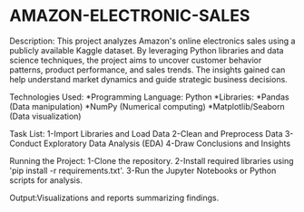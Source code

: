 # AMAZON-ELECTRONIC-SALES 
Description:
This project analyzes Amazon's online electronics sales using a publicly available Kaggle dataset. By leveraging Python libraries and data science techniques, the project aims to uncover customer behavior patterns, product performance, and sales trends. The insights gained can help understand market dynamics and guide strategic business decisions.

Technologies Used:
*Programming Language: Python
*Libraries:
*Pandas (Data manipulation)
*NumPy (Numerical computing)
*Matplotlib/Seaborn (Data visualization)

Task List:
1-Import Libraries and Load Data
2-Clean and Preprocess Data
3-Conduct Exploratory Data Analysis (EDA)
4-Draw Conclusions and Insights

Running the Project:
1-Clone the repository.
2-Install required libraries using 'pip install -r requirements.txt'.
3-Run the Jupyter Notebooks or Python scripts for analysis.

Output:Visualizations and reports summarizing findings.









